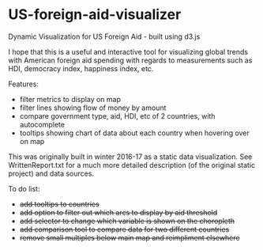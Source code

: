 # US-foreign-aid-visualizer
Dynamic Visualization for US Foreign Aid - built using d3.js

I hope that this is a useful and interactive tool for visualizing global trends with American foreign aid spending with regards to measurements  such as HDI, democracy index, happiness index, etc.

Features:
- filter metrics to display on map
- filter lines showing flow of money by amount
- compare government type, aid, HDI, etc of 2 countries, with autocomplete
- tooltips showing chart of data about each country when hovering over on map

This was originally built in winter 2016-17 as a static data visualization. See WrittenReport.txt for a much more detailed description (of the original static project) and data sources. 

To do list:
- ~~add tooltips to countries~~
- ~~add option to filter out which arcs to display by aid threshold~~
- ~~add selector to change which variable is shown on the choropleth~~
- ~~add comparison tool to compare data for two different countries~~
- ~~remove small multiples below main map and reimpliment elsewhere~~
